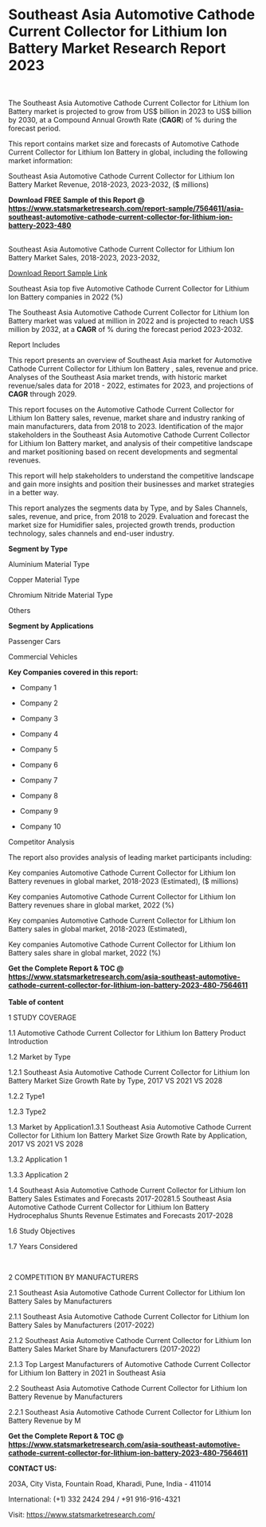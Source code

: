 <h1>Southeast Asia Automotive Cathode Current Collector for Lithium Ion Battery Market Research Report 2023</h1><br/><p>The Southeast Asia Automotive Cathode Current Collector for Lithium Ion Battery market is projected to grow from US$ billion in 2023 to US$ billion by 2030, at a Compound Annual Growth Rate (<strong>CAGR</strong>) of % during the forecast period.</p><p>
 
 This report contains market size and forecasts of Automotive Cathode Current Collector for Lithium Ion Battery in global, including the following market information:</p><p>
 
 Southeast Asia Automotive Cathode Current Collector for Lithium Ion Battery Market Revenue, 2018-2023, 2023-2032, ($ millions)</p><div><b>Download FREE Sample of this Report @ <a href="https://www.statsmarketresearch.com/download-free-sample/7564611/asia-southeast-automotive-cathode-current-collector-for-lithium-ion-battery-2023-480">https://www.statsmarketresearch.com/report-sample/7564611/asia-southeast-automotive-cathode-current-collector-for-lithium-ion-battery-2023-480</a></b></div><br><p>
 
 Southeast Asia Automotive Cathode Current Collector for Lithium Ion Battery Market Sales, 2018-2023, 2023-2032,</p><p><a href="https://www.statsmarketresearch.com/download-free-sample/7564611/asia-southeast-automotive-cathode-current-collector-for-lithium-ion-battery-2023-480">Download Report Sample Link</a></p><p>
 
 Southeast Asia top five Automotive Cathode Current Collector for Lithium Ion Battery companies in 2022 (%)</p><p>
 
 The Southeast Asia Automotive Cathode Current Collector for Lithium Ion Battery market was valued at million in 2022 and is projected to reach US$ million by 2032, at a <strong>CAGR</strong> of % during the forecast period 2023-2032.</p><p>
 
 Report Includes</p><p>
 
 This report presents an overview of Southeast Asia market for Automotive Cathode Current Collector for Lithium Ion Battery , sales, revenue and price. Analyses of the Southeast Asia market trends, with historic market revenue/sales data for 2018 - 2022, estimates for 2023, and projections of <strong>CAGR</strong> through 2029.</p><p>
 
 This report focuses on the Automotive Cathode Current Collector for Lithium Ion Battery sales, revenue, market share and industry ranking of main manufacturers, data from 2018 to 2023. Identification of the major stakeholders in the Southeast Asia Automotive Cathode Current Collector for Lithium Ion Battery market, and analysis of their competitive landscape and market positioning based on recent developments and segmental revenues.</p><p>
 
 This report will help stakeholders to understand the competitive landscape and gain more insights and position their businesses and market strategies in a better way.</p><p>
 
 This report analyzes the segments data by Type, and by Sales Channels, sales, revenue, and price, from 2018 to 2029. Evaluation and forecast the market size for Humidifier sales, projected growth trends, production technology, sales channels and end-user industry.</p><p>
 
  <strong>Segment by Type</strong></p><p>
 
 Aluminium Material Type</p><p>Copper Material Type</p><p>Chromium Nitride Material Type</p><p>Others</p><p>
 
 <strong> Segment <strong><strong>by Applications</strong></strong></strong></p><p>
 
 Passenger Cars</p><p>Commercial Vehicles</p><p><strong>Key Companies covered in this report:</strong></p><p>
 
 </p><ul><p></p><li>Company 1</li><p></p><li>Company 2</li><p></p><li>Company 3</li><p></p><li>Company 4</li><p></p><li>Company 5</li><p></p><li>Company 6</li><p></p><li>Company 7</li><p></p><li>Company 8</li><p></p><li>Company 9</li><p></p><li>Company 10</li><p></p></ul><p>Competitor Analysis</p><p>
 
 The report also provides analysis of leading market participants including:</p><p>
 
 Key companies Automotive Cathode Current Collector for Lithium Ion Battery revenues in global market, 2018-2023 (Estimated), ($ millions)</p><p>
 
 Key companies Automotive Cathode Current Collector for Lithium Ion Battery revenues share in global market, 2022 (%)</p><p>
 
 Key companies Automotive Cathode Current Collector for Lithium Ion Battery sales in global market, 2018-2023 (Estimated),</p><p>
 
 Key companies Automotive Cathode Current Collector for Lithium Ion Battery sales share in global market, 2022 (%)</p><div><b>Get the Complete Report & TOC @ <a href="https://www.statsmarketresearch.com/asia-southeast-automotive-cathode-current-collector-for-lithium-ion-battery-2023-480-7564611">https://www.statsmarketresearch.com/asia-southeast-automotive-cathode-current-collector-for-lithium-ion-battery-2023-480-7564611</a></b></div><br><b>Table of content</b><p>1 STUDY COVERAGE<br />
 
 1.1 Automotive Cathode Current Collector for Lithium Ion Battery Product Introduction<br />
 
 1.2 Market by Type<br />
 
 1.2.1 Southeast Asia Automotive Cathode Current Collector for Lithium Ion Battery Market Size Growth Rate by Type, 2017 VS 2021 VS 2028<br />
 
 1.2.2 Type1<br />
 
 1.2.3 Type2<br />
 
 1.3 Market by Application1.3.1 Southeast Asia Automotive Cathode Current Collector for Lithium Ion Battery Market Size Growth Rate by Application, 2017 VS 2021 VS 2028<br />
 
 1.3.2 Application 1<br />
 
 1.3.3 Application 2<br />
 
 1.4 Southeast Asia Automotive Cathode Current Collector for Lithium Ion Battery Sales Estimates and Forecasts 2017-20281.5 Southeast Asia Automotive Cathode Current Collector for Lithium Ion Battery Hydrocephalus Shunts Revenue Estimates and Forecasts 2017-2028<br />
 
 1.6 Study Objectives<br />
 
 1.7 Years Considered<br />
 
 <br />
 
 2 COMPETITION BY MANUFACTURERS<br />
 
 2.1 Southeast Asia Automotive Cathode Current Collector for Lithium Ion Battery Sales by Manufacturers<br />
 
 2.1.1 Southeast Asia Automotive Cathode Current Collector for Lithium Ion Battery Sales by Manufacturers (2017-2022)<br />
 
 2.1.2 Southeast Asia Automotive Cathode Current Collector for Lithium Ion Battery Sales Market Share by Manufacturers (2017-2022)<br />
 
 2.1.3 Top Largest Manufacturers of Automotive Cathode Current Collector for Lithium Ion Battery in 2021 in Southeast Asia<br />
 
 2.2 Southeast Asia Automotive Cathode Current Collector for Lithium Ion Battery Revenue by Manufacturers<br />
 
 2.2.1 Southeast Asia Automotive Cathode Current Collector for Lithium Ion Battery Revenue by M<br><div><b>Get the Complete Report & TOC @ <a href="https://www.statsmarketresearch.com/asia-southeast-automotive-cathode-current-collector-for-lithium-ion-battery-2023-480-7564611">https://www.statsmarketresearch.com/asia-southeast-automotive-cathode-current-collector-for-lithium-ion-battery-2023-480-7564611</a></b></div></p>
 
 <b>CONTACT US:</b><br>
 
 203A, City Vista, Fountain Road, Kharadi, Pune, India - 411014 <br>
 
 International: (+1) 332 2424 294 / +91 916-916-4321<br>
 
 Visit: <a href="https://www.statsmarketresearch.com/">https://www.statsmarketresearch.com/</a>
 
 <br>